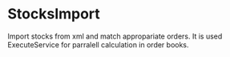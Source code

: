 # StocksImport
Import stocks from xml and match appropariate orders. It is used ExecuteService for parralell calculation in order books.

